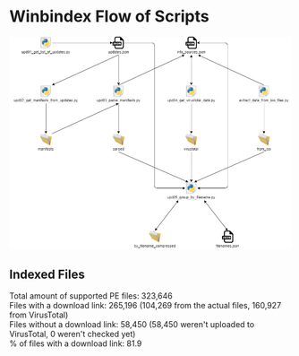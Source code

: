 # Winbindex Flow of Scripts

![winbindex-scripts-flow.png](winbindex-scripts-flow.png)

## Indexed Files

<!--FileStats-->
Total amount of supported PE files: 323,646  
Files with a download link: 265,196 (104,269 from the actual files, 160,927 from VirusTotal)  
Files without a download link: 58,450 (58,450 weren't uploaded to VirusTotal, 0 weren't checked yet)  
% of files with a download link: 81.9  
<!--/FileStats-->
